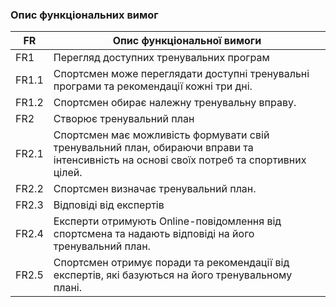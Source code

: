### Опис функціональних вимог

| FR | Опис функціональної вимоги | 
|---------------------|---------------------|
| FR1       | Перегляд доступних тренувальних програм      | 
| FR1.1       | Спортсмен може переглядати доступні тренувальні програми та рекомендації кожні три дні.       |
| FR1.2       | Спортсмен обирає належну тренувальну вправу.                                                            |
| FR2         | Створює тренувальний план                                                                           |
| FR2.1       | Cпортсмен має можливість формувати свій тренувальний план, обираючи вправи та інтенсивність на основі своїх потреб та спортивних цілей.|
| FR2.2       | Спортсмен визначає тренувальний план.                                                                                                  |
| FR2.3       | Відповіді від експертів                                                                                                         |
| FR2.4       | Експерти отримують Online-повідомлення від спортсмена та надають відповіді на його тренувальний план.                                 |
| FR2.5       | Спортсмен отримує поради та рекомендації від експертів, які базуються на його тренувальному плані.                                                                            |
 
